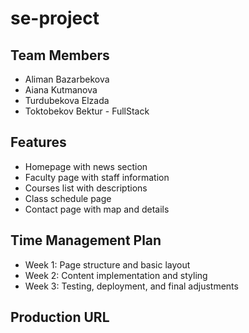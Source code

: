 # se-project

## Team Members
- Aliman Bazarbekova
- Aiana Kutmanova
- Turdubekova Elzada
- Toktobekov Bektur - FullStack

## Features
- Homepage with news section  
- Faculty page with staff information  
- Courses list with descriptions  
- Class schedule page  
- Contact page with map and details  

## Time Management Plan
- Week 1: Page structure and basic layout  
- Week 2: Content implementation and styling  
- Week 3: Testing, deployment, and final adjustments  

## Production URL
